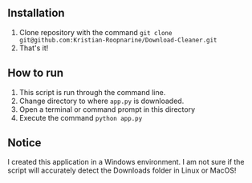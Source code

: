 ## Installation

1. Clone repository with the command `git clone git@github.com:Kristian-Roopnarine/Download-Cleaner.git`
2. That's it!

## How to run

1. This script is run through the command line.
2. Change directory to where `app.py` is downloaded.
3. Open a terminal or command prompt in this directory
4. Execute the command `python app.py`

## Notice

I created this application in a Windows environment. I am not sure if the script will accurately detect the Downloads folder in Linux or MacOS!
